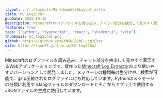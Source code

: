 ```yaml
---
layout: ../../layouts/MarkdownWorkLayout.astro
title: MC Log2Chat
pubDate: 2025-10-10
description: Minecraftのログファイルを読み込み、チャット部分を抽出して見やすく表示するWebアプリケーションです。
featured: true
tags: ["python", "typescript", "react", "shadcn/ui", "vite"]
thumbnail: mc_log2chat.png
github: https://github.com/KNSN92/MC-Log2Chat
site: https://knsn92.github.io/MC-Log2Chat
---
```


Minecraftのログファイルを読み込み、チャット部分を抽出して見やすく表示するWebアプリケーションです。昔作った[Minecraft Log Extractor](/works/minecraft-log-extractor)のより使いやすいバージョンとして開発しました。メッセージの種類毎の色分けや、検索が可能で、gzip圧縮されたログファイルにも対応しています。Pythonはメッセージの分類に利用するlangファイルのダウンロードとそこからアプリ上で使用するJSONファイルの生成に使用しています。
